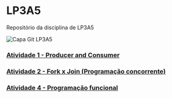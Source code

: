# LP3A5
Repositório da disciplina de LP3A5

![Capa Git LP3A5](https://user-images.githubusercontent.com/102483739/197359894-91d79572-a3ac-4d0d-8b3f-03ac9ac4e6b7.png)

<h3><a href="https://github.com/nathanOliveira09/LP3A5/tree/main/A1%20-%20(Produtor%20-%20Consumidor)/bin">Atividade 1 - Producer and Consumer</a></h3>
<h3><a href="https://github.com/nathanOliveira09/LP3A5/tree/main/Fork%20x%20Join">Atividade 2 - Fork x Join (Programação concorrente)</a></h3>
<h3><a href="https://github.com/nathanOliveira09/LP3A5/tree/main/ExercicioCollectors">Atividade 4 - Programação funcional</a></h3>
